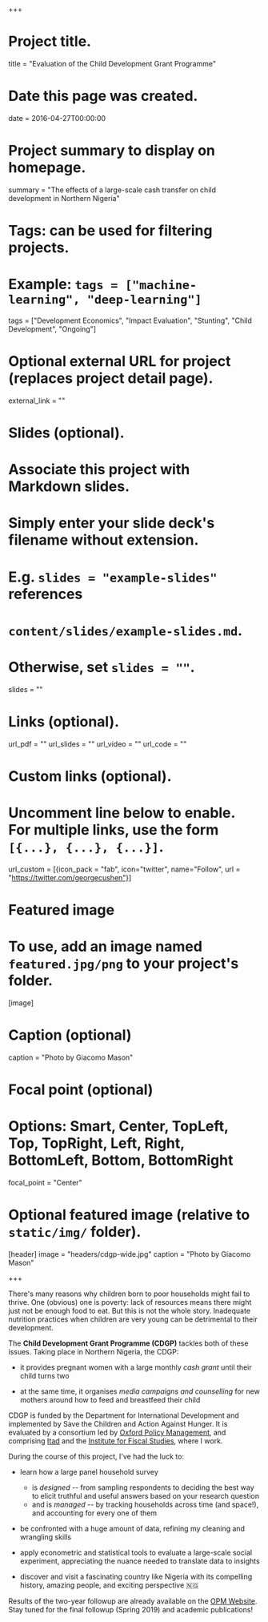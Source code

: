 +++
# Project title.
title = "Evaluation of the Child Development Grant Programme"

# Date this page was created.
date = 2016-04-27T00:00:00

# Project summary to display on homepage.
summary = "The effects of a large-scale cash transfer on child development in Northern Nigeria"

# Tags: can be used for filtering projects.
# Example: `tags = ["machine-learning", "deep-learning"]`
tags = ["Development Economics", "Impact Evaluation", "Stunting", "Child Development", "Ongoing"]

# Optional external URL for project (replaces project detail page).
external_link = ""

# Slides (optional).
#   Associate this project with Markdown slides.
#   Simply enter your slide deck's filename without extension.
#   E.g. `slides = "example-slides"` references 
#   `content/slides/example-slides.md`.
#   Otherwise, set `slides = ""`.
slides = ""

# Links (optional).
url_pdf = ""
url_slides = ""
url_video = ""
url_code = ""

# Custom links (optional).
#   Uncomment line below to enable. For multiple links, use the form `[{...}, {...}, {...}]`.
url_custom = [{icon_pack = "fab", icon="twitter", name="Follow", url = "https://twitter.com/georgecushen"}]

# Featured image
# To use, add an image named `featured.jpg/png` to your project's folder. 
[image]
  # Caption (optional)
  caption = "Photo by Giacomo Mason"
  
  # Focal point (optional)
  # Options: Smart, Center, TopLeft, Top, TopRight, Left, Right, BottomLeft, Bottom, BottomRight
  focal_point = "Center"

# Optional featured image (relative to `static/img/` folder).
[header]
image = "headers/cdgp-wide.jpg"
caption = "Photo by Giacomo Mason"

+++

There's many reasons why children born to poor households might fail to thrive. One (obvious) one is poverty: lack of resources means there might just not be enough food to eat. But this is not the whole story. Inadequate nutrition practices when children are very young can be detrimental to their development.

The **Child Development Grant Programme (CDGP)** tackles both of these issues. Taking place in Northern Nigeria, the CDGP:

- it provides pregnant women with a large monthly _cash grant_ until their child turns two

- at the same time, it organises _media campaigns and counselling_ for new mothers around how to feed and breastfeed their child

CDGP is funded by the Department for International Development and implemented by Save the Children and Action Against Hunger. It is evaluated by a consortium led by [Oxford Policy Management](https://www.opml.co.uk), and comprising [Itad](http://www.itad.com) and the [Institute for Fiscal Studies](https://www.ifs.org.uk), where I work.

During the course of this project, I've had the luck to:

- learn how a large panel household survey 
  * is _designed_ -- from sampling respondents to deciding the best way to elicit truthful and useful answers based on your research question
  * and is _managed_ -- by tracking households across time (and space!), and accounting for every one of them

- be confronted with a huge amount of data, refining my cleaning and wrangling skills

- apply econometric and statistical tools to evaluate a large-scale social experiment,  appreciating the nuance needed to translate data to insights

- discover and visit a fascinating country like Nigeria with its compelling history, amazing people, and exciting perspective 🇳🇬

Results of the two-year followup are already available on the [OPM Website](https://www.opml.co.uk/files/Publications/8214-evaluation-child-development-grant-programme/cdgp-quantitative-midline-report-volume-i.pdf). Stay tuned for the final followup (Spring 2019) and academic publications!

